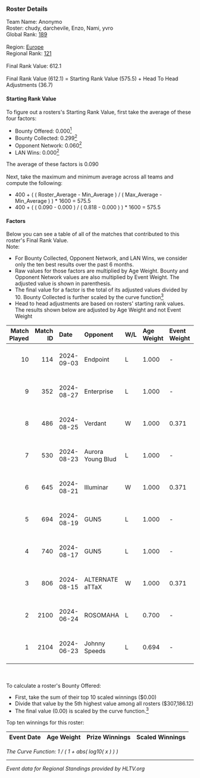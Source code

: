 ### Roster Details<br />
Team Name: Anonymo<br />
Roster: chudy, darchevile, Enzo, Nami, yvro<br />
Global Rank: [189](../../standings_global_2024_09_07.md)<br />
<br />
Region: [Europe]( ../../standings_europe_2024_09_07.md)<br />
Regional Rank: [121]( ../../standings_europe_2024_09_07.md)<br />
<br />
Final Rank Value:  612.1<br />
<br />
Final Rank Value (612.1) = Starting Rank Value (575.5) + Head To Head Adjustments (36.7)<br />

#### Starting Rank Value<br />
To figure out a rosters's Starting Rank Value, first take the average of these four factors:<br />
- Bounty Offered: 0.000[<sup>1</sup>](#table2)
- Bounty Collected: 0.299[<sup>2</sup>](#table1)
- Opponent Network: 0.060[<sup>2</sup>](#table1)
- LAN Wins: 0.000[<sup>2</sup>](#table1)

The average of these factors is 0.090<br />
<br />
Next, take the maximum and minimum average across all teams and compute the following:<br />
- 400 + ( ( Roster_Average - Min_Average ) / ( Max_Average - Min_Average ) ) * 1600 = 575.5
- 400 + ( ( 0.090 - 0.000 ) / ( 0.818 - 0.000 ) ) * 1600 = 575.5


#### Factors<br />
Below you can see a table of all of the matches that contributed to this roster's Final Rank Value.<br />
Note:<br />

- For Bounty Collected, Opponent Network, and LAN Wins, we consider only the ten best results over the past 6 months.
- Raw values for those factors are multiplied by Age Weight. Bounty and Opponent Network values are also multiplied by Event Weight. The adjusted value is shown in parenthesis.
- The final value for a factor is the total of its adjusted values divided by 10. Bounty Collected is further scaled by the curve function[<sup>3</sup>](#curveFunction)
- Head to head adjustments are based on rosters' starting rank values. The results shown below are adjusted by Age Weight and not Event Weight
<span id="table1"></span><br />


| Match Played | Match ID | Date       | Opponent          | W/L | Age Weight | Event Weight | Bounty Collected | Opponent Network | LAN Wins  | H2H Adj. | Roster                              |
| -: | -: | :- | :- | :- | :- | :- | :- | :- | :- | -: | :- |
|           10 |      114 | 2024-09-03 | Endpoint          | L   | 1.000      | -            | -                | -                | -         |    -3.54 | chudy, darchevile, Enzo, Nami, yvro |
|            9 |      352 | 2024-08-27 | Enterprise        | L   | 1.000      | -            | -                | -                | -         |    -6.24 | chudy, darchevile, Enzo, Nami, yvro |
|            8 |      486 | 2024-08-25 | Verdant           | W   | 1.000      | 0.371        | 0.011 (0.004)    | 0.365 (0.135)    | 0 (0.000) |    22.77 | chudy, darchevile, Enzo, Nami, yvro |
|            7 |      530 | 2024-08-23 | Aurora Young Blud | L   | 1.000      | -            | -                | -                | -         |    -3.75 | chudy, darchevile, Enzo, Nami, yvro |
|            6 |      645 | 2024-08-21 | Illuminar         | W   | 1.000      | 0.371        | 0.010 (0.004)    | 0.396 (0.147)    | 0 (0.000) |    23.33 | chudy, darchevile, Enzo, Nami, yvro |
|            5 |      694 | 2024-08-19 | GUN5              | L   | 1.000      | -            | -                | -                | -         |    -3.86 | chudy, darchevile, Enzo, Nami, yvro |
|            4 |      740 | 2024-08-17 | GUN5              | L   | 1.000      | -            | -                | -                | -         |    -4.43 | chudy, darchevile, Enzo, Nami, yvro |
|            3 |      806 | 2024-08-15 | ALTERNATE aTTaX   | W   | 1.000      | 0.371        | 0.101 (0.037)    | 0.862 (0.320)    | 0 (0.000) |    25.55 | chudy, darchevile, Enzo, Nami, yvro |
|            2 |     2100 | 2024-06-24 | ROSOMAHA          | L   | 0.700      | -            | -                | -                | -         |   -12.26 | chudy, darchevile, Enzo, Nami, yvro |
|            1 |     2104 | 2024-06-23 | Johnny Speeds     | L   | 0.694      | -            | -                | -                | -         |    -0.91 | chudy, darchevile, Enzo, Nami, yvro |

<br />
<span id="table2"></span><br />
To calculate a roster's Bounty Offered:<br />

- First, take the sum of their top 10 scaled winnings ($0.00)
- Divide that value by the 5th highest value among all rosters ($307,186.12)
- The final value (0.00) is scaled by the curve function.[<sup>3</sup>](#curveFunction)

Top ten winnings for this roster:<br />

| Event Date | Age Weight | Prize Winnings | Scaled Winnings |
| :- | -: | :- | :- |


<span id="curveFunction"></span>_The Curve Function: 1 / ( 1 + abs( log10( x ) ) )_<br />

---
_Event data for Regional Standings provided by HLTV.org_<br />
